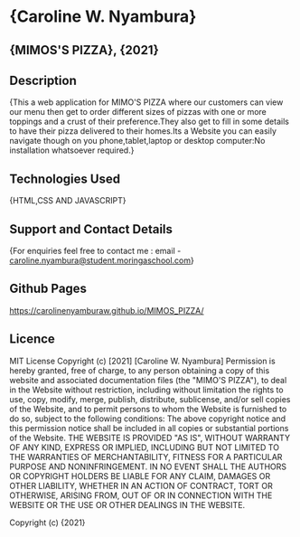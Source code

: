 # {Caroline W. Nyambura}
## {MIMOS'S PIZZA}, {2021}

## Description
{This a web application for MIMO'S PIZZA where our customers can view our menu then get to order different sizes of pizzas with one or more toppings and a crust of their preference.They also get to fill in some details to have their pizza delivered to their homes.Its a Website you can easily navigate though on you phone,tablet,laptop or desktop computer:No installation whatsoever required.}

## Technologies Used
{HTML,CSS AND JAVASCRIPT}

## Support and Contact Details
{For enquiries feel free to contact me : email - caroline.nyambura@student.moringaschool.com}

## Github Pages
https://carolinenyamburaw.github.io/MIMOS_PIZZA/

## Licence 

MIT License
Copyright (c) [2021] [Caroline W. Nyambura]
Permission is hereby granted, free of charge, to any person obtaining a copy
of this website and associated documentation files (the "MIMO'S PIZZA"), to deal
in the Website without restriction, including without limitation the rights
to use, copy, modify, merge, publish, distribute, sublicense, and/or sell
copies of the Website, and to permit persons to whom the Website is
furnished to do so, subject to the following conditions:
The above copyright notice and this permission notice shall be included in all
copies or substantial portions of the Website.
THE WEBSITE IS PROVIDED "AS IS", WITHOUT WARRANTY OF ANY KIND, EXPRESS OR
IMPLIED, INCLUDING BUT NOT LIMITED TO THE WARRANTIES OF MERCHANTABILITY,
FITNESS FOR A PARTICULAR PURPOSE AND NONINFRINGEMENT. IN NO EVENT SHALL THE
AUTHORS OR COPYRIGHT HOLDERS BE LIABLE FOR ANY CLAIM, DAMAGES OR OTHER
LIABILITY, WHETHER IN AN ACTION OF CONTRACT, TORT OR OTHERWISE, ARISING FROM,
OUT OF OR IN CONNECTION WITH THE WEBSITE OR THE USE OR OTHER DEALINGS IN THE
WEBSITE.


Copyright (c) {2021} 